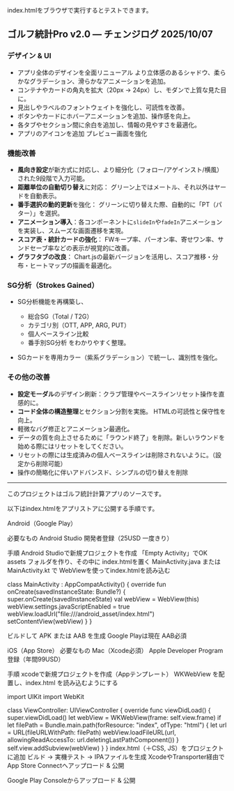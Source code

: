 index.htmlをブラウザで実行するとテストできます。

##  ゴルフ統計Pro v2.0 — チェンジログ 2025/10/07

###  デザイン & UI

* アプリ全体のデザインを全面リニューアル
  より立体感のあるシャドウ、柔らかなグラデーション、滑らかなアニメーションを追加。
* コンテナやカードの角丸を拡大（20px → 24px）し、モダンで上質な見た目に。
* 見出しやラベルのフォントウェイトを強化し、可読性を改善。
* ボタンやカードにホバーアニメーションを追加、操作感を向上。
* 各タブやセクション間に余白を追加し、情報の見やすさを最適化。
* アプリのアイコンを追加 プレビュー画面を強化

###  機能改善

* **風向き設定**が新方式に対応し、より細分化（フォロー/アゲインスト/横風）された9段階で入力可能。
* **距離単位の自動切り替え**に対応：
  グリーン上ではメートル、それ以外はヤードを自動表示。
* **番手選択の動的更新**を強化：
  グリーンに切り替えた際、自動的に「PT（パター）」を選択。
* **アニメーション導入**：各コンポーネントに`slideIn`や`fadeIn`アニメーションを実装し、スムーズな画面遷移を実現。
* **スコア表・統計カードの強化**：
  FWキープ率、パーオン率、寄せワン率、サンドセーブ率などの表示が視覚的に改善。
* **グラフタブの改良**：
  Chart.jsの最新バージョンを活用し、スコア推移・分布・ヒートマップの描画を最適化。

###  SG分析（Strokes Gained）

* SG分析機能を再構築し、

  * 総合SG（Total / T2G）
  * カテゴリ別（OTT, APP, ARG, PUT）
  * 個人ベースライン比較
  * 番手別SG分析
    をわかりやすく整理。
* SGカードを専用カラー（紫系グラデーション）で統一し、識別性を強化。

###  その他の改善

* **設定モーダル**のデザイン刷新：クラブ管理やベースラインリセット操作を直感的に。
* **コード全体の構造整理**とセクション分割を実施。
  HTMLの可読性と保守性を向上。
* 軽微なバグ修正とアニメーション最適化。
* データの質を向上させるために「ラウンド終了」を削除。新しいラウンドを始める際にはリセットをしてください。
* リセットの際には生成済みの個人ベースラインは削除されないように。（設定から削除可能）
* 操作の簡略化に伴いアドバンスド、シンプルの切り替えを削除

---

このプロジェクトはゴルフ統計計算アプリのソースです。







以下はindex.htmlをアプリストアに公開する手順です。

Android（Google Play）
>>>
必要なもの
 Android Studio
 開発者登録（25USD 一度きり）

手順
 Android Studioで新規プロジェクトを作成
 「Empty Activity」でOK
 assets フォルダを作り、その中に index.htmlを置く
 MainActivity.java または MainActivity.kt で WebViewを使ってindex.htmlを読み込む

 class MainActivity : AppCompatActivity() {
    override fun onCreate(savedInstanceState: Bundle?) {
        super.onCreate(savedInstanceState)
        val webView = WebView(this)
        webView.settings.javaScriptEnabled = true
        webView.loadUrl("file:///android_asset/index.html")
        setContentView(webView)
    }
}

ビルドして APK または AAB を生成
Google Playは現在 AAB必須

iOS（App Store）
必要なもの
 Mac（Xcode必須）
 Apple Developer Program 登録（年間99USD）

手順
 xcodeで新規プロジェクトを作成（Appテンプレート）
 WKWebView を配置し、index.html を読み込むようにする

 import UIKit
import WebKit

class ViewController: UIViewController {
    override func viewDidLoad() {
        super.viewDidLoad()
        let webView = WKWebView(frame: self.view.frame)
        if let filePath = Bundle.main.path(forResource: "index", ofType: "html") {
            let url = URL(fileURLWithPath: filePath)
            webView.loadFileURL(url, allowingReadAccessTo: url.deletingLastPathComponent())
        }
        self.view.addSubview(webView)
    }
}
index.html（＋CSS, JS）をプロジェクトに追加
ビルド → 実機テスト → IPAファイルを生成
XcodeやTransporter経由でApp Store Connectへアップロード & 公開

Google Play Consoleからアップロード & 公開
